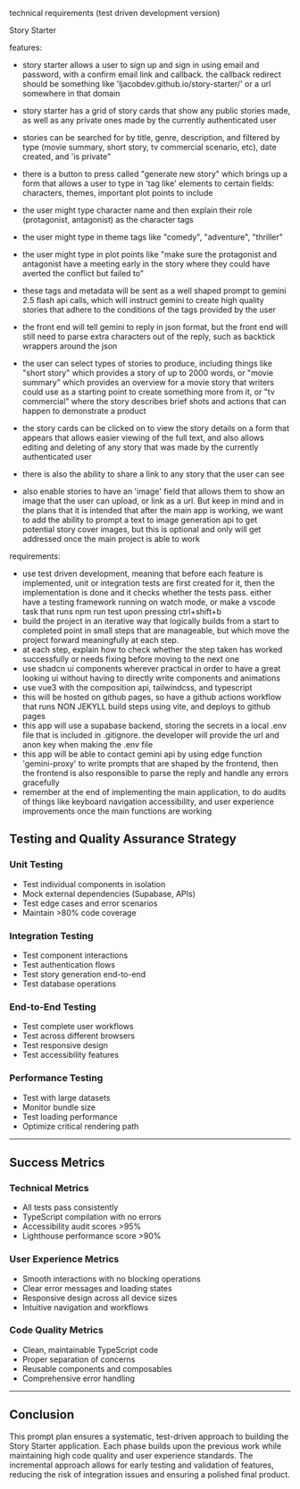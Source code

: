 technical requirements (test driven development version)

Story Starter

features:

- story starter allows a user to sign up and sign in using email and password, with a confirm email link and callback.  the callback redirect should be something like 'ljacobdev.github.io/story-starter/' or a url somewhere in that domain

- story starter has a grid of story cards that show any public stories made, as well as any private ones made by the currently authenticated user

- stories can be searched for by title, genre, description, and filtered by type (movie summary, short story, tv commercial scenario, etc), date created, and 'is private"

- there is a button to press called "generate new story" which brings up a form that allows a user to type in 'tag like' elements to certain fields:  characters, themes, important plot points to include

- the user might type character name and then explain their role (protagonist, antagonist) as the character tags

- the user might type in theme tags like "comedy", "adventure", "thriller"

- the user might type in plot points like "make sure the protagonist and antagonist have a meeting early in the story where they could have averted the conflict but failed to"

- these tags and metadata will be sent as a well shaped prompt to gemini 2.5 flash api calls, which will instruct gemini to create high quality stories that adhere to the conditions of the tags provided by the user

- the front end will tell gemini to reply in json format, but the front end will still need to parse extra characters out of the reply, such as backtick wrappers around the json

- the user can select types of stories to produce, including things like "short story" which provides a story of up to 2000 words, or "movie summary" which provides an overview for a movie story that writers could use as a starting point to create something more from it, or "tv commercial" where the story describes brief shots and actions that can happen to demonstrate a product

- the story cards can be clicked on to view the story details on a form that appears that allows easier viewing of the full text, and also allows editing and deleting of any story that was made by the currently authenticated user

- there is also the ability to share a link to any story that the user can see

- also enable stories to have an 'image' field that allows them to show an image that the user can upload, or link as a url.  But keep in mind and in the plans that it is intended that after the main app is working, we want to add the ability to prompt a text to image generation api to get potential story cover images, but this is optional and only will get addressed once the main project is able to work


requirements:
- use test driven development, meaning that before each feature is implemented, unit or integration tests are first created for it, then the implementation is done and it checks whether the tests pass.  either have a testing framework running on watch mode, or make a vscode task that runs npm run test upon pressing ctrl+shift+b
- build the project in an iterative way that logically builds from a start to completed point in small steps that are manageable, but which move the project forward meaningfully at each step.  
- at each step, explain how to check whether the step taken has worked successfully or needs fixing before moving to the next one
- use shadcn ui components wherever practical in order to have a great looking ui without having to directly write components and animations
- use vue3 with the composition api, tailwindcss, and typescript
- this will be hosted on github pages, so have a github actions workflow that runs NON JEKYLL build steps using vite, and deploys to github pages
- this app will use a supabase backend, storing the secrets in a local .env file that is included in .gitignore.  the developer will provide the url and anon key when making the .env file
- this app will be able to contact gemini api by using edge function 'gemini-proxy' to write prompts that are shaped by the frontend, then the frontend is also responsible to parse the reply and handle any errors gracefully
- remember at the end of implementing the main application, to do audits of things like keyboard navigation accessibility, and user experience improvements once the main functions are working



## Testing and Quality Assurance Strategy

### Unit Testing
- Test individual components in isolation
- Mock external dependencies (Supabase, APIs)
- Test edge cases and error scenarios
- Maintain >80% code coverage

### Integration Testing
- Test component interactions
- Test authentication flows
- Test story generation end-to-end
- Test database operations

### End-to-End Testing
- Test complete user workflows
- Test across different browsers
- Test responsive design
- Test accessibility features

### Performance Testing
- Test with large datasets
- Monitor bundle size
- Test loading performance
- Optimize critical rendering path

---

## Success Metrics

### Technical Metrics
- All tests pass consistently
- TypeScript compilation with no errors
- Accessibility audit scores >95%
- Lighthouse performance score >90%

### User Experience Metrics
- Smooth interactions with no blocking operations
- Clear error messages and loading states
- Responsive design across all device sizes
- Intuitive navigation and workflows

### Code Quality Metrics
- Clean, maintainable TypeScript code
- Proper separation of concerns
- Reusable components and composables
- Comprehensive error handling

---

## Conclusion

This prompt plan ensures a systematic, test-driven approach to building the Story Starter application. Each phase builds upon the previous work while maintaining high code quality and user experience standards. The incremental approach allows for early testing and validation of features, reducing the risk of integration issues and ensuring a polished final product.
